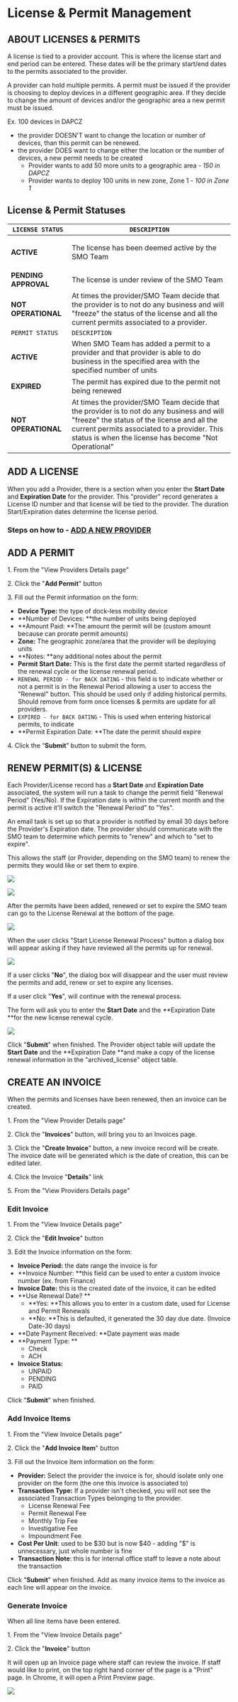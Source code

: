 # License & Permit Management

## ABOUT LICENSES & PERMITS

A license is tied to a provider account. This is where the license start and end period can be entered. These dates will be the primary start/end dates to the permits associated to the provider.

A provider can hold multiple permits. A permit must be issued if the provider is choosing to deploy devices in a different geographic area. If they decide to change the amount of devices and/or the geographic area a new permit must be issued.

Ex. 100 devices in DAPCZ

* the provider DOESN'T want to change the location or number of devices, than this permit can be renewed.
* the provider DOES want to change either the location or the number of devices, a new permit needs to be created
  * Provider wants to add 50 more units to a geographic area - _150 in DAPCZ_
  * Provider wants to deploy 100 units in new zone, Zone 1 - _100 in Zone 1_

## **License & Permit Statuses**

| `LICENSE STATUS`     | `DESCRIPTION`                                                                                                                                                                                                                                    |
| -------------------- | ------------------------------------------------------------------------------------------------------------------------------------------------------------------------------------------------------------------------------------------------ |
| **ACTIVE**           | <p>The license has been deemed active by the SMO Team<br></p>                                                                                                                                                                                    |
| **PENDING APPROVAL** | The license is under review of the SMO Team                                                                                                                                                                                                      |
| **NOT OPERATIONAL**  | At times the provider/SMO Team decide that the provider is to not do any business and will "freeze" the status of the license and all the current permits associated to a provider.                                                              |
| `PERMIT STATUS`      | `DESCRIPTION`                                                                                                                                                                                                                                    |
| **ACTIVE**           | When SMO Team has added a permit to a provider and that provider is able to do business in the specified area with the specified number of units                                                                                                 |
| **EXPIRED**          | The permit has expired due to the permit not being renewed                                                                                                                                                                                       |
| **NOT OPERATIONAL**  | At times the provider/SMO Team decide that the provider is to not do any business and will "freeze" the status of the license and all the current permits associated to a provider. This status is when the license has become "Not Operational" |

## ADD A LICENSE

When you add a Provider, there is a section when you enter the **Start Date** and **Expiration Date** for the provider. This "provider" record generates a License ID number and that license will be tied to the provider. The duration Start/Expiration dates determine the license period. 

### Steps on how to - [ADD A NEW PROVIDER](https://atd-dts.gitbook.io/atd-knack-operations/shared-mobility-operations/application-overview#add-a-new-provider)

## ADD A PERMIT

1\. From the "View Providers Details page"

2\. Click the "**Add Permit**" button

3\. Fill out the Permit information on the form:

* **Device Type:** the type of dock-less mobility device
* **Number of Devices: **the number of units being deployed 
* **Amount Paid: **The amount the permit will be (custom amount because can prorate permit amounts)
* **Zone:** The geographic zone/area that the provider will be deploying units
* **Notes: **any additional notes about the permit
* **Permit Start Date:** This is the first date the permit started regardless of the renewal cycle or the license renewal period.
* `RENEWAL PERIOD - for BACK DATING` - this field is to indicate whether or not a permit is in the Renewal Period allowing a user to access the "Renewal" button. This should be used only if adding historical permits. Should remove from form once licenses & permits are update for all providers.
* `EXPIRED - for BACK DATING` - This is used when entering historical permits, to indicate
* **Permit Expiration Date: **The date the permit should expire

4\. Click the “**Submit**” button to submit the form.

## RENEW PERMIT(S) & LICENSE

Each Provider/License record has a **Start Date** and **Expiration Date** associated, the system will run a task to change the permit field "Renewal Period" (Yes/No). If the Expiration date is within the current month and the permit is active it'll switch the "Renewal Period" to "Yes". 

An email task is set up so that a provider is notified by email 30 days before the Provider's Expiration date. The provider should communicate with the SMO team to determine which permits to "renew" and which to "set to expire". 

This allows the staff (or Provider, depending on the SMO team) to renew the permits they would like or set them to expire. 

![](<../../.gitbook/assets/image (309).png>)

![](<../../.gitbook/assets/image (312).png>)

After the permits have been added, renewed or set to expire the SMO team can go to the License Renewal at the bottom of the page. 

![](<../../.gitbook/assets/image (307).png>)

When the user clicks "Start License Renewal Process" button a dialog box will appear asking if they have reviewed all the permits up for renewal.   

![](<../../.gitbook/assets/image (308).png>)

If a user clicks "**No**", the dialog box will disappear and the user must review the permits and add, renew or set to expire any licenses. 

If a user click "**Yes**", will continue with the renewal process.

The form will ask you to enter the **Start Date** and the **Expiration Date **for the new license renewal cycle.

![](<../../.gitbook/assets/image (311).png>)

Click "**Submit**" when finished. The Provider object table will update the **Start Date** and the **Expiration Date **and make a copy of the license renewal information in the "archived_license" object table. 

## CREATE AN INVOICE

When the permits and licenses have been renewed, then an invoice can be created. 

1\. From the "View Provider Details page"

2\. Click the "**Invoices**" button, will bring you to an Invoices page.

3\. Click the "**Create Invoice**" button, a new invoice record will be create. The invoice date will be generated which is the date of creation, this can be edited later.

4\. Click the Invoice "**Details**" link

5\. From the "View Providers Details page"

### Edit Invoice

1\. From the "View Invoice Details page"

2\. Click the "**Edit Invoice**" button

3\. Edit the Invoice information on the form:

* **Invoice Period:** the date range the invoice is for
* **Invoice Number: **this field can be used to enter a custom invoice number (ex. from Finance)
* **Invoice Date:** this is the created date of the invoice, it can be edited
* **Use Renewal Date? **
  * **Yes: **This allows you to enter in a custom date, used for License and Permit Renewals
  * **No: **This is defaulted, it generated the 30 day due date. (Invoice Date-30 days)
* **Date Payment Received: **Date payment was made
* **Payment Type: **
  * Check
  * ACH
* **Invoice Status:** 
  * UNPAID
  * PENDING
  * PAID

Click "**Submit**" when finished.

### Add Invoice Items

1\. From the "View Invoice Details page"

2\. Click the "**Add Invoice Item**" button

3\. Fill out the Invoice Item information on the form:

* **Provider:** Select the provider the invoice is for, should isolate only one provider on the form (the one this invoice is associated to)
* **Transaction Type:** If a provider isn't checked, you will not see the associated Transaction Types belonging to the provider.
  * License Renewal Fee
  * Permit Renewal Fee
  * Monthly Trip Fee
  * Investigative Fee
  * Impoundment Fee
* **Cost Per Unit**: used to be $30 but is now $40 - adding "$" is unnecessary, just whole number is fine
* **Transaction Note**: this is for internal office staff to leave a note about the transaction

Click "**Submit**" when finished. Add as many invoice items to the invoice as each line will appear on the invoice. 

### Generate Invoice

When all line items have been entered. 

1\. From the "View Invoice Details page"

2\. Click the "**Invoice**" button

It will open up an Invoice page where staff can review the invoice. If staff would like to print, on the top right hand corner of the page is a "Print" page. In Chrome, it will open a Print Preview page. 

![](<../../.gitbook/assets/image (310).png>)

